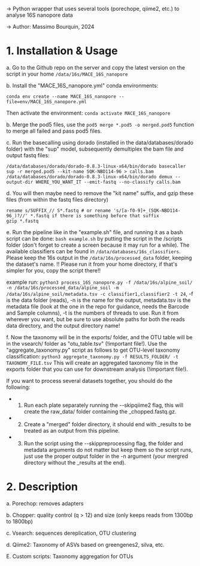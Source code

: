 -> Python wrapper that uses several tools (porechope, qiime2, etc.) to analyse 16S nanopore data

-> Author: Massimo Bourquin, 2024

# 1. Installation & Usage

  a. Go to the Github repo on the server and copy the latest version on the script in your home `/data/16s/MACE_16S_nanopore`

  b. Install the "MACE_16S_nanopore.yml" conda environments:
```
conda env create --name MACE_16S_nanopore --file=env/MACE_16S_nanopore.yml
```
  Then activate the environment: `conda activate MACE_16S_nanopore`

  b. Merge the pod5 files, use the `pod5 merge *.pod5 -o merged.pod5` function to merge all failed and pass pod5 files.

  c. Run the basecalling using dorado (installed in the data/databases/dorado folder) with the "sup" model, subsequently demultiplex the bam file and output fastq files: 
  ```
  /data/databases/dorado/dorado-0.8.3-linux-x64/bin/dorado basecaller sup -r merged.pod5 --kit-name SQK-NBD114-96 > calls.bam
  /data/databases/dorado/dorado-0.8.3-linux-x64/bin/dorado demux --output-dir WHERE_YOU_WANT_IT --emit-fastq --no-classify calls.bam
  ```

  d. You will then maybe need to remove the "kit name" suffix, and gzip these files (from within the fastq files directory)
```
rename s/SUFFIX_// S*.fastq # or rename 's/[a-f0-9]+_(SQK-NBD114-96_)?//' *.fastq if there is something before that suffix
gzip *.fastq
```
    
  e. Run the pipeline like in the "example.sh" file, and running it as a bash script can be done: `bash example.sh` by putting the script in the /scripts folder (don't forget to create a screen because it may run for a while). The available classifiers can be found in `/data/databases/16s_classifiers`. Please keep the 16s output in the `/data/16s/processed_data` folder, keeping the dataset's name. !! Please run it from your home directory, if that's simpler for you, copy the script there!!
  
  example run: `python3 process_16S_nanopore.py -f /data/16s/alpine_soil/ -n /data/16s/processed_data/alpine_soil -m /data/16s/alpine_soil/metadata.tsv -c classifier1,classifier2 -t 24`, -f is the data folder (reads), -n is the name for the output, metadata.tsv is the metadata file (look at the one in the repo for guidance, needs the Barcode and Sample columns), -t is the numbers of threads to use. Run it from wherever you want, but be sure to use absolute paths for both the reads data directory, and the output directory name!

  f. Now the taxonomy will be in the exports/ folder, and the OTU table will be in the vsearch/ folder as "otu_table.tsv" (!important file!). Use the "aggregate_taxonomy.py" script as follows to get OTU-level taxonomy classification: `python3 aggregate_taxonomy.py -f RESULTS_FOLDER/ -t TAXONOMY_FILE.tsv` This will create an aggregated taxonomy file in the exports folder that you can use for downstream analysis (!important file!).


If you want to process several datasets together, you should do the following:
- 1. Run each plate separately running the --skipqiime2 flag, this will create the raw_data/ folder containing the _chopped.fastq.gz.
- 2. Create a "merged" folder directory, it should end with _results to be treated as an output from this pipeline.
- 3. Run the script using the --skippreprocessing flag, the folder and metadata arguments do not matter but keep them so the script runs, just use the proper output folder in the -n argument (your mergred directory without the _results at the end).

# 2. Description

  a. Porechop: removes adapters
  
  b. Chopper: quality control (q > 12) and size (only keeps reads from 1300bp to 1800bp)

  c. Vsearch: sequences dereplication, OTU clustering
  
  d. Qiime2: Taxonomy of ASVs based on greengenes2, silva, etc.

  E. Custom scripts: Taxonomy aggregation for OTUs



